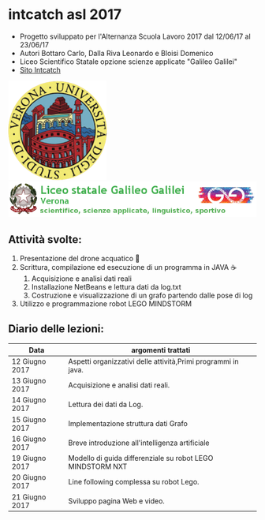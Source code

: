 # intcatch asl 2017
- Progetto sviluppato per l'Alternanza Scuola Lavoro 2017 dal 12/06/17 al 23/06/17
- Autori Bottaro Carlo, Dalla Riva Leonardo e Bloisi Domenico
- Liceo Scientifico Statale opzione scienze applicate  "Galileo Galilei"
- [Sito Intcatch](http://intcatch.eu/)


![Univr Logo](/images/logoUnivr.png) ![Galileo Galilei Logo](/images/logoGG.png)

## Attività svolte:

1. Presentazione del drone acquatico :speedboat:
1. Scrittura, compilazione ed esecuzione di un programma in JAVA :coffee:
    1. Acquisizione e analisi dati reali
    1. Installazione NetBeans e lettura dati da log.txt
    1. Costruzione e visualizzazione di un grafo partendo dalle pose di log
1. Utilizzo e programmazione robot LEGO MINDSTORM 

## Diario delle lezioni:

Data | argomenti trattati
------------ | -------------
12 Giugno 2017 | Aspetti organizzativi delle attività,Primi programmi in java.
13 Giugno 2017 | Acquisizione e analisi dati reali.
14 Giugno 2017 | Lettura dei dati da Log.
15 Giugno 2017 | Implementazione struttura dati Grafo
16 Giugno 2017 | Breve introduzione all'intelligenza artificiale 
19 Giugno 2017 | Modello di guida differenziale su robot LEGO MINDSTORM NXT
20 Giugno 2017 | Line following complessa su robot Lego.
21 Giugno 2017 | Sviluppo pagina Web e video.
